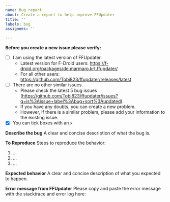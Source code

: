 ```yaml
---
name: Bug report
about: Create a report to help improve FFUpdater
title: ''
labels: bug
assignees: ''

---
```


**Before you create a new issue please verify:**

- [ ] I am using the latest version of FFUpdater.
  - Latest version for F-Droid users: https://f-droid.org/packages/de.marmaro.krt.ffupdater/
  - For all other users: https://github.com/Tobi823/ffupdater/releases/latest
- [ ] There are no other similar issues.
  - Please check the latest 5 bug issues (https://github.com/Tobi823/ffupdater/issues?q=is%3Aissue+label%3Abug+sort%3Aupdated). 
  - If you have any doubts, you can create a new problem. 
  - However, if there is a similar problem, please add your information to the existing issue.
- [x] You can tick boxes with an `x`

**Describe the bug**
A clear and concise description of what the bug is.

**To Reproduce**
Steps to reproduce the behavior:
1. ...
2. ...
3. ...

**Expected behavior**
A clear and concise description of what you expected to happen.

**Error message from FFUpdater**
Please copy and paste the error message with the stacktrace and error log here:
